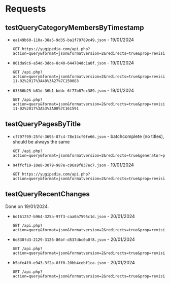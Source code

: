# Requests

## testQueryCategoryMembersByTimestamp

* `ea149b60-110a-38a5-9d35-ba1f79789c49.json` - 19/01/2024
  ```
  GET https://yugipedia.com/api.php?action=query&format=json&formatversion=2&redirects=true&prop=revisions&rvprop=content|timestamp&generator=categorymembers&gcmsort=timestamp&gcmtitle=Category%3ADuel_Monsters_cards&gcmlimit=10&gcmdir=newer
  ```
* `801da9c6-a54d-3dde-8c40-644784dc1a8f.json` - 19/01/2024
  ```
  GET /api.php?action=query&format=json&formatversion=2&redirects=true&prop=revisions&rvprop=content|timestamp&generator=categorymembers&gcmsort=timestamp&gcmtitle=Category%3ADuel_Monsters_cards&gcmlimit=10&gcmdir=newer&gcmcontinue=2017-11-02%2017%3A48%3A27%7C150083
  ```

* `63386b25-b81d-36b1-bddc-6f77b87ec389.json` - 19/01/2024
  ```
  GET /api.php?action=query&format=json&formatversion=2&redirects=true&prop=revisions&rvprop=content|timestamp&generator=categorymembers&gcmsort=timestamp&gcmtitle=Category%3ADuel_Monsters_cards&gcmlimit=10&gcmdir=newer&gcmcontinue=2017-11-02%2017%3A53%3A08%7C161591
  ```

## testQueryPagesByTitle

* `cf797f99-25fd-3695-87c4-78e14cf0fe66.json` - batchcomplete (no titles), should be always the same
  ```
  GET /api.php?action=query&format=json&formatversion=2&redirects=true&generator=pages&prop=revisions&rvprop=content|timestamp
  ```

* `94ffcf19-10e8-3079-987e-c96a9f837ec7.json` - 19/01/2024
  ```
  GET https://yugipedia.com/api.php?action=query&format=json&formatversion=2&redirects=true&prop=revisions&rvprop=content|timestamp&titles=LOB%7CETCO
  ```

## testQueryRecentChanges

Done on 19/01/2024.

* `6d161257-b964-325a-97f3-caa0a7595c1d.json` - 20/01/2024
  ```
  GET /api.php?action=query&format=json&formatversion=2&redirects=true&prop=revisions|categories&rvprop=content|timestamp&generator=recentchanges&grctype=new|edit|categorize&grctoponly=true&cllimit=max&grclimit=10
  ```

* `6e830fd3-2129-3126-86bf-d537dbc0a0f8.json` - 20/01/2024
  ```
  GET /api.php?action=query&format=json&formatversion=2&redirects=true&prop=revisions|categories&rvprop=content|timestamp&generator=recentchanges&grctype=new|edit|categorize&grctoponly=true&cllimit=max&grclimit=10&grccontinue=20240120070017|4675744
  ```

* `b5afe4f0-e943-3f2a-8ff0-20bb4cebf1ca.json` - 20/01/2024
  ```
  GET /api.php?action=query&format=json&formatversion=2&redirects=true&prop=revisions|categories&rvprop=content|timestamp&generator=recentchanges&grctype=new|edit|categorize&grctoponly=true&cllimit=max&grclimit=10&grccontinue=20240120022338%7C4675720
  ```
